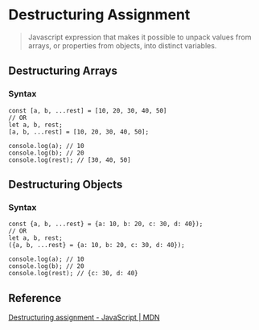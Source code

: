 # Destructuring Assignment
> Javascript expression that makes it possible to unpack values from arrays, or properties from objects, into distinct variables.

## Destructuring Arrays
### Syntax
```
const [a, b, ...rest] = [10, 20, 30, 40, 50]
// OR
let a, b, rest;
[a, b, ...rest] = [10, 20, 30, 40, 50];

console.log(a); // 10
console.log(b); // 20
console.log(rest); // [30, 40, 50]
```
## Destructuring Objects
### Syntax
```
const {a, b, ...rest} = {a: 10, b: 20, c: 30, d: 40});
// OR
let a, b, rest;
({a, b, ...rest} = {a: 10, b: 20, c: 30, d: 40});

console.log(a); // 10
console.log(b); // 20
console.log(rest); // {c: 30, d: 40}
```

## Reference
[Destructuring assignment - JavaScript | MDN](https://developer.mozilla.org/en-US/docs/Web/JavaScript/Reference/Operators/Destructuring_assignment)
